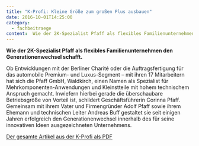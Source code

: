 ```yaml
---
title: "K-Profi: Kleine Größe zum großen Plus ausbauen"
date: 2016-10-01T14:25:00
category:
  - fachbeitraege
content:  Wie der 2K-Spezialist Pfaff als flexibles Familienunternehmen den Generationenwechsel schafft.    Ob Entwicklungen mit der Berliner Charité oder die Auftragsfertigung für das automobile Premium- und Luxus-Segment – mit ihren 17 Mitarbeitern hat sich die Pfaff GmbH, Waldkirch, einen Namen als Spezialist für Mehrkomponenten-Anwendungen und Kleinstteile mit hohem technischem Anspruch gemacht. Inwiefern hierbei gerade die überschaubare Betriebsgröße von Vorteil ist, schildert Geschäftsführerin Corinna Pfaff. Gemeinsam mit ihrem Vater und Firmengründer Adolf Pfaff sowie ihrem Ehemann und technischen Leiter Andreas Buff gestaltet sie seit einigen Jahrenerfolgreich den Generationenwechsel innerhalb des für seine innovativen Ideen ausgezeichneten Unternehmens.    Der gesamte Artikel aus der K-Profi als PDF 
---
```


<p><strong>Wie der 2K-Spezialist Pfaff als flexibles Familienunternehmen den Generationenwechsel schafft.</strong></p>



<p>Ob Entwicklungen mit der Berliner Charité oder die Auftragsfertigung für das automobile Premium- und Luxus-Segment – mit ihren 17 Mitarbeitern hat sich die Pfaff GmbH, Waldkirch, einen Namen als Spezialist für Mehrkomponenten-Anwendungen und Kleinstteile mit hohem technischem Anspruch gemacht. Inwiefern hierbei gerade die überschaubare Betriebsgröße von Vorteil ist, schildert Geschäftsführerin Corinna Pfaff. Gemeinsam mit ihrem Vater und Firmengründer Adolf Pfaff sowie ihrem Ehemann und technischen Leiter Andreas Buff gestaltet sie seit einigen Jahren&nbsp;erfolgreich den Generationenwechsel innerhalb des für seine innovativen Ideen ausgezeichneten Unternehmens.</p>



<p><a href="https://pfaffgmbh.com/downloads/K-PROFI_2016-10_Pfaff_MR.pdf" target="_blank" rel="noreferrer noopener" aria-label=" (öffnet in neuem Tab)">Der gesamte Artikel aus der K-Profi als PDF</a></p>
